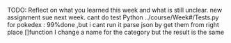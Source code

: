 TODO: Reflect on what you learned this week and what is still unclear.
new assignment sue next week.
cant do test Python ../course/Week#/Tests.py
for pokedex : 99%done ,but i cant run it 
parse json by get them from right place []function
I change a name for the category but the result is the same 